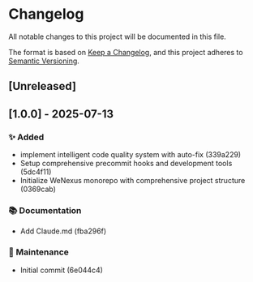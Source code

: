 # Changelog

All notable changes to this project will be documented in this file.

The format is based on [Keep a Changelog](https://keepachangelog.com/en/1.0.0/),
and this project adheres to [Semantic Versioning](https://semver.org/spec/v2.0.0.html).

## [Unreleased]

## [1.0.0] - 2025-07-13

### ✨ Added

- implement intelligent code quality system with auto-fix (339a229)
- Setup comprehensive precommit hooks and development tools (5dc4f11)
- Initialize WeNexus monorepo with comprehensive project structure (0369cab)

### 📚 Documentation

- Add Claude.md (fba296f)

### 🧹 Maintenance

- Initial commit (6e044c4)